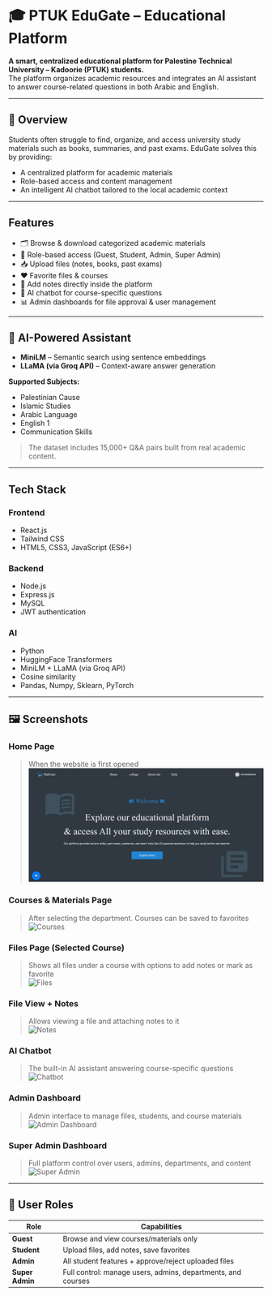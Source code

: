 # 🎓 PTUK EduGate – Educational Platform

**A smart, centralized educational platform for Palestine Technical University – Kadoorie (PTUK) students.**  
The platform organizes academic resources and integrates an AI assistant to answer course-related questions in both Arabic and English.

---

## 📘 Overview

Students often struggle to find, organize, and access university study materials such as books, summaries, and past exams. EduGate solves this by providing:

- A centralized platform for academic materials
- Role-based access and content management
- An intelligent AI chatbot tailored to the local academic context

---

##  Features

- 🗂️ Browse & download categorized academic materials
- 🔐 Role-based access (Guest, Student, Admin, Super Admin)
- 📥 Upload files (notes, books, past exams)
- ❤️ Favorite files & courses
- 📝 Add notes directly inside the platform
- 🤖 AI chatbot for course-specific questions
- 📊 Admin dashboards for file approval & user management

---

## 🧠 AI-Powered Assistant

- **MiniLM** – Semantic search using sentence embeddings
- **LLaMA (via Groq API)** – Context-aware answer generation

**Supported Subjects:**

- Palestinian Cause  
- Islamic Studies  
- Arabic Language  
- English 1  
- Communication Skills

> The dataset includes 15,000+ Q&A pairs built from real academic content.

---

##  Tech Stack

### Frontend
- React.js  
- Tailwind CSS  
- HTML5, CSS3, JavaScript (ES6+)

### Backend
- Node.js  
- Express.js  
- MySQL  
- JWT authentication

### AI 
- Python  
- HuggingFace Transformers  
- MiniLM + LLaMA (via Groq API)  
- Cosine similarity  
- Pandas, Numpy, Sklearn, PyTorch

---

## 🖼️ Screenshots

###  Home Page
> When the website is first opened  
![Home Page](./front-end/screenshots/HomePageStudent-D.png)

###  Courses & Materials Page
> After selecting the department. Courses can be saved to favorites  
![Courses](./screenshots/courses.jpg)

###  Files Page (Selected Course)
> Shows all files under a course with options to add notes or mark as favorite  
![Files](./screenshots/files.jpg)

###  File View + Notes
> Allows viewing a file and attaching notes to it  
![Notes](./screenshots/NoteStudent-D.png)

###  AI Chatbot
> The built-in AI assistant answering course-specific questions  
![Chatbot](./screenshots/chatbot.png)

###  Admin Dashboard
> Admin interface to manage files, students, and course materials  
![Admin Dashboard](./screenshots/Admin-Dashboard.jpg)

### Super Admin Dashboard
> Full platform control over users, admins, departments, and content  
![Super Admin](./screenshots/Dashboard-SuperAdmin-StudentTable-D.png)

---

## 👥 User Roles

| Role            | Capabilities                                                    |
| --------------- | --------------------------------------------------------------- |
| **Guest**       | Browse and view courses/materials only                          |
| **Student**     | Upload files, add notes, save favorites                         |
| **Admin**       | All student features + approve/reject uploaded files            |
| **Super Admin** | Full control: manage users, admins, departments, and courses    |
